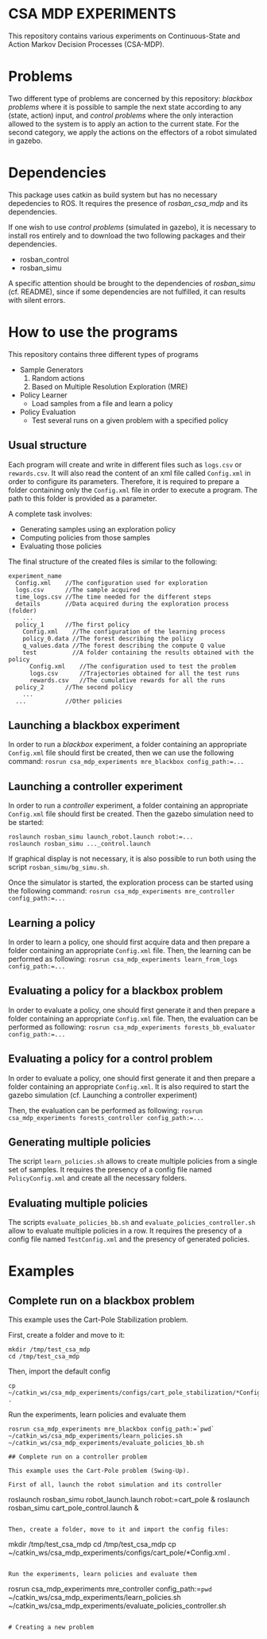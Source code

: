 CSA MDP EXPERIMENTS
===================

This repository contains various experiments on Continuous-State and Action
Markov Decision Processes (CSA-MDP).

# Problems
Two different type of problems are concerned by this repository:
*blackbox problems* where it is possible to sample the next state according
to any (state, action) input, and *control problems* where the only interaction
allowed to the system is to apply an action to the current state. For the second
category, we apply the actions on the effectors of a robot simulated in gazebo.

# Dependencies
This package uses catkin as build system but has no necessary depedencies
to ROS. It requires the presence of *rosban_csa_mdp* and its dependencies.

If one wish to use *control problems* (simulated in gazebo), it is necessary to
install ros entirely and to download the two following packages and their
dependencies.

- rosban_control
- rosban_simu

A specific attention should be brought to the dependencies of *rosban_simu*
(cf. README), since if some dependencies are not fulfilled, it can results with
silent errors.


# How to use the programs

This repository contains three different types of programs

- Sample Generators
  1. Random actions
  2. Based on Multiple Resolution Exploration (MRE)
- Policy Learner
  - Load samples from a file and learn a policy
- Policy Evaluation
  - Test several runs on a given problem with a specified policy

## Usual structure

Each program will create and write in different files such as `logs.csv` or
`rewards.csv`. It will also read the content of an xml file called `Config.xml`
in order to configure its parameters. Therefore, it is required to prepare a
folder containing only the `Config.xml` file in order to execute a program. The
path to this folder is provided as a parameter.

A complete task involves:
- Generating samples using an exploration policy
- Computing policies from those samples
- Evaluating those policies

The final structure of the created files is similar to the following:

```
experiment_name
  Config.xml    //The configuration used for exploration
  logs.csv      //The sample acquired
  time_logs.csv //The time needed for the different steps
  details       //Data acquired during the exploration process (folder)
    ...
  policy_1      //The first policy
    Config.xml    //The configuration of the learning process
    policy_0.data //The forest describing the policy
    q_values.data //The forest describing the compute Q value
    test          //A folder containing the results obtained with the policy
      Config.xml    //The configuration used to test the problem
      logs.csv      //Trajectories obtained for all the test runs
      rewards.csv   //The cumulative rewards for all the runs
  policy_2      //The second policy
    ...
  ...           //Other policies
```

## Launching a blackbox experiment

In order to run a *blackbox* experiment, a folder containing an appropriate
`Config.xml` file should first be created, then we can use the following
command: `rosrun csa_mdp_experiments mre_blackbox config_path:=...`

## Launching a controller experiment

In order to run a *controller* experiment, a folder containing an appropriate
`Config.xml` file should first be created. Then the gazebo simulation need to
be started:

```
roslaunch rosban_simu launch_robot.launch robot:=...
roslaunch rosban_simu ..._control.launch
```

If graphical display is not necessary, it is also possible to run both using
the script `rosban_simu/bg_simu.sh`.

Once the simulator is started, the exploration process can be started using the
following command: `rosrun csa_mdp_experiments mre_controller config_path:=...`

## Learning a policy

In order to learn a policy, one should first acquire data and then prepare a
folder containing an appropriate `Config.xml` file. Then, the learning can be
performed as following:
`rosrun csa_mdp_experiments learn_from_logs config_path:=...`

## Evaluating a policy for a blackbox problem

In order to evaluate a policy, one should first generate it and then prepare a
folder containing an appropriate `Config.xml` file. Then, the evaluation can be
performed as following:
`rosrun csa_mdp_experiments forests_bb_evaluator config_path:=...`

## Evaluating a policy for a control problem
In order to evaluate a policy, one should first generate it and then prepare a
folder containing an appropriate `Config.xml`. It is also required to start the
gazebo simulation (cf. Launching a controller experiment)

Then, the evaluation can be performed as following:
`rosrun csa_mdp_experiments forests_controller config_path:=...`

## Generating multiple policies

The script `learn_policies.sh` allows to create multiple policies from a single
set of samples. It requires the presency of a config file named
`PolicyConfig.xml` and create all the necessary folders.

## Evaluating multiple policies

The scripts `evaluate_policies_bb.sh` and `evaluate_policies_controller.sh`
allow to evaluate multiple policies in a row. It requires the presency of a
config file named `TestConfig.xml` and the presency of generated policies.

# Examples

## Complete run on a blackbox problem

This example uses the Cart-Pole Stabilization problem.

First, create a folder and move to it:
```
mkdir /tmp/test_csa_mdp
cd /tmp/test_csa_mdp
```

Then, import the default config
```
cp ~/catkin_ws/csa_mdp_experiments/configs/cart_pole_stabilization/*Config.xml .
```

Run the experiments, learn policies and evaluate them
```
rosrun csa_mdp_experiments mre_blackbox config_path:=`pwd`
~/catkin_ws/csa_mdp_experiments/learn_policies.sh
~/catkin_ws/csa_mdp_experiments/evaluate_policies_bb.sh

## Complete run on a controller problem

This example uses the Cart-Pole problem (Swing-Up).

First of all, launch the robot simulation and its controller
```
roslaunch rosban_simu robot_launch.launch robot:=cart_pole &
roslaunch rosban_simu cart_pole_control.launch &
```

Then, create a folder, move to it and import the config files:
```
mkdir /tmp/test_csa_mdp
cd /tmp/test_csa_mdp
cp ~/catkin_ws/csa_mdp_experiments/configs/cart_pole/*Config.xml .
```

Run the experiments, learn policies and evaluate them
```
rosrun csa_mdp_experiments mre_controller config_path:=`pwd`
~/catkin_ws/csa_mdp_experiments/learn_policies.sh
~/catkin_ws/csa_mdp_experiments/evaluate_policies_controller.sh
```

# Creating a new problem
